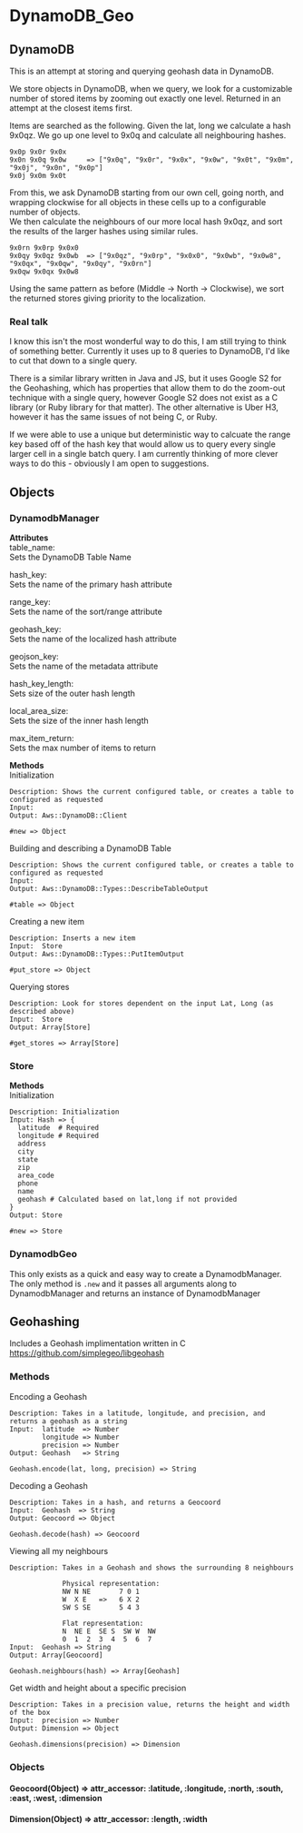 # DynamoDB_Geo
## DynamoDB
This is an attempt at storing and querying geohash data in DynamoDB.

We store objects in DynamoDB, when we query, we look for a customizable number of stored items by zooming out exactly one level.  Returned in an attempt at the closest items first.

Items are searched as the following.
Given the lat, long we calculate a hash 9x0qz.  We go up one level to 9x0q and calculate all neighbouring hashes.

    9x0p 9x0r 9x0x
    9x0n 9x0q 9x0w     => ["9x0q", "9x0r", "9x0x", "9x0w", "9x0t", "9x0m", "9x0j", "9x0n", "9x0p"]
    9x0j 9x0m 9x0t

From this, we ask DynamoDB starting from our own cell, going north, and wrapping clockwise for all objects in these cells up to a configurable number of objects.  
We then calculate the neighbours of our more local hash 9x0qz, and sort the results of the larger hashes using similar rules.

    9x0rn 9x0rp 9x0x0
    9x0qy 9x0qz 9x0wb  => ["9x0qz", "9x0rp", "9x0x0", "9x0wb", "9x0w8", "9x0qx", "9x0qw", "9x0qy", "9x0rn"]
    9x0qw 9x0qx 9x0w8

Using the same pattern as before (Middle -> North -> Clockwise), we sort the returned stores giving priority to the localization.

### Real talk
I know this isn't the most wonderful way to do this, I am still trying to think of something better.  Currently it uses up to 8 queries to DynamoDB, I'd like to cut that down to a single query.

There is a similar library written in Java and JS, but it uses Google S2 for the Geohashing, which has properties that allow them to do the zoom-out technique with a single query, however Google S2 does not exist as a C library (or Ruby library for that matter).  The other alternative is Uber H3, however it has the same issues of not being C, or Ruby.  

If we were able to use a unique but deterministic way to calcuate the range key based off of the hash key that would allow us to query every single larger cell in a single batch query.  I am currently thinking of more clever ways to do this - obviously I am open to suggestions.

## Objects
### DynamodbManager  

**Attributes**  
table_name:  
Sets the DynamoDB Table Name

hash_key:  
Sets the name of the primary hash attribute

range_key:  
Sets the name of the sort/range attribute

geohash_key:  
Sets the name of the localized hash attribute

geojson_key:  
Sets the name of the metadata attribute

hash_key_length:  
Sets size of the outer hash length

local_area_size:  
Sets the size of the inner hash length

max_item_return:  
Sets the max number of items to return

**Methods**  
Initialization

    Description: Shows the current configured table, or creates a table to configured as requested
    Input:
    Output: Aws::DynamoDB::Client

    #new => Object

Building and describing a DynamoDB Table

    Description: Shows the current configured table, or creates a table to configured as requested
    Input:
    Output: Aws::DynamoDB::Types::DescribeTableOutput

    #table => Object

Creating a new item

    Description: Inserts a new item
    Input:  Store
    Output: Aws::DynamoDB::Types::PutItemOutput

    #put_store => Object

Querying stores

    Description: Look for stores dependent on the input Lat, Long (as described above)
    Input:  Store
    Output: Array[Store]

    #get_stores => Array[Store]

### Store  

**Methods**  
Initialization

    Description: Initialization
    Input: Hash => {
      latitude  # Required
      longitude # Required
      address
      city
      state
      zip
      area_code
      phone
      name
      geohash # Calculated based on lat,long if not provided
    }
    Output: Store

    #new => Store

### DynamodbGeo  
This only exists as a quick and easy way to create a DynamodbManager.  The only method is `.new` and it passes all arguments along to DynamodbManager and returns an instance of DynamodbManager


## Geohashing
Includes a Geohash implimentation written in C  
<https://github.com/simplegeo/libgeohash>


### Methods
Encoding a Geohash

    Description: Takes in a latitude, longitude, and precision, and returns a geohash as a string
    Input:  latitude  => Number
            longitude => Number
            precision => Number
    Output: Geohash   => String

    Geohash.encode(lat, long, precision) => String


Decoding a Geohash

    Description: Takes in a hash, and returns a Geocoord
    Input:  Geohash  => String
    Output: Geocoord => Object

    Geohash.decode(hash) => Geocoord

Viewing all my neighbours

    Description: Takes in a Geohash and shows the surrounding 8 neighbours

                 Physical representation:
                 NW N NE       7 0 1
                 W  X E   =>   6 X 2
                 SW S SE       5 4 3

                 Flat representation:
                 N  NE E  SE S  SW W  NW
                 0  1  2  3  4  5  6  7
    Input:  Geohash => String
    Output: Array[Geocoord]

    Geohash.neighbours(hash) => Array[Geohash]

Get width and height about a specific precision

    Description: Takes in a precision value, returns the height and width of the box
    Input:  precision => Number
    Output: Dimension => Object

    Geohash.dimensions(precision) => Dimension

### Objects
#### Geocoord(Object) => attr_accessor: :latitude, :longitude, :north, :south, :east, :west, :dimension
#### Dimension(Object) => attr_accessor: :length, :width
